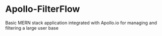 # Apollo-FilterFlow
Basic MERN stack application integrated with Apollo.io for managing and filtering a large user base
